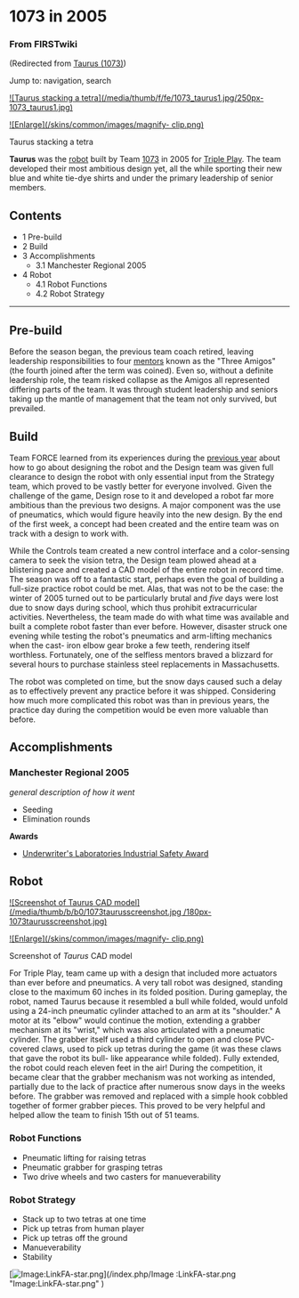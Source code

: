 

# 1073 in 2005

### From FIRSTwiki

(Redirected from [Taurus
(1073)](/index.php?title=Taurus_%281073%29&redirect=no "Taurus \(1073\)" ))

Jump to: navigation, search

[![Taurus stacking a tetra](/media/thumb/f/fe/1073_taurus1.jpg/250px-
1073_taurus1.jpg)](/index.php/Image:1073_taurus1.jpg "Taurus stacking a tetra"
)

[![Enlarge](/skins/common/images/magnify-
clip.png)](/index.php/Image:1073_taurus1.jpg "Enlarge" )

Taurus stacking a tetra

**Taurus** was the [robot](/index.php/Robot "Robot" ) built by Team [1073](/index.php/1073 "1073" ) in 2005 for [Triple Play](/index.php/Triple_Play "Triple Play" ). The team developed their most ambitious design yet, all the while sporting their new blue and white tie-dye shirts and under the primary leadership of senior members. 

## Contents

  * 1 Pre-build
  * 2 Build
  * 3 Accomplishments
    * 3.1 Manchester Regional 2005
  * 4 Robot
    * 4.1 Robot Functions
    * 4.2 Robot Strategy  
---  
  

## Pre-build

Before the season began, the previous team coach retired, leaving leadership
responsibilities to four [mentors](/index.php/Mentor "Mentor" ) known as the
"Three Amigos" (the fourth joined after the term was coined). Even so, without
a definite leadership role, the team risked collapse as the Amigos all
represented differing parts of the team. It was through student leadership and
seniors taking up the mantle of management that the team not only survived,
but prevailed.


## Build

Team FORCE learned from its experiences during the [previous
year](/index.php/Scorpius_%281073%29 "Scorpius \(1073\)" ) about how to go
about designing the robot and the Design team was given full clearance to
design the robot with only essential input from the Strategy team, which
proved to be vastly better for everyone involved. Given the challenge of the
game, Design rose to it and developed a robot far more ambitious than the
previous two designs. A major component was the use of pneumatics, which would
figure heavily into the new design. By the end of the first week, a concept
had been created and the entire team was on track with a design to work with.

While the Controls team created a new control interface and a color-sensing
camera to seek the vision tetra, the Design team plowed ahead at a blistering
pace and created a CAD model of the entire robot in record time. The season
was off to a fantastic start, perhaps even the goal of building a full-size
practice robot could be met. Alas, that was not to be the case: the winter of
2005 turned out to be particularly brutal and _five_ days were lost due to
snow days during school, which thus prohibit extracurricular activities.
Nevertheless, the team made do with what time was available and built a
complete robot faster than ever before. However, disaster struck one evening
while testing the robot's pneumatics and arm-lifting mechanics when the cast-
iron elbow gear broke a few teeth, rendering itself worthless. Fortunately,
one of the selfless mentors braved a blizzard for several hours to purchase
stainless steel replacements in Massachusetts.

The robot was completed on time, but the snow days caused such a delay as to
effectively prevent any practice before it was shipped. Considering how much
more complicated this robot was than in previous years, the practice day
during the competition would be even more valuable than before.


## Accomplishments


### Manchester Regional 2005

_general description of how it went_

  * Seeding 
  * Elimination rounds 

**Awards**

  * [Underwriter's Laboratories Industrial Safety Award](/index.php/Underwriter%27s_Laboratories_Industrial_Safety_Award "Underwriter's Laboratories Industrial Safety Award" )


## Robot

[![Screenshot of Taurus CAD model](/media/thumb/b/b0/1073taurusscreenshot.jpg
/180px-1073taurusscreenshot.jpg)](/index.php/Image:1073taurusscreenshot.jpg
"Screenshot of Taurus CAD model" )

[![Enlarge](/skins/common/images/magnify-
clip.png)](/index.php/Image:1073taurusscreenshot.jpg "Enlarge" )

Screenshot of _Taurus_ CAD model

For Triple Play, team came up with a design that included more actuators than
ever before and pneumatics. A very tall robot was designed, standing close to
the maximum 60 inches in its folded position. During gameplay, the robot,
named Taurus because it resembled a bull while folded, would unfold using a
24-inch pneumatic cylinder attached to an arm at its "shoulder." A motor at
its "elbow" would continue the motion, extending a grabber mechanism at its
"wrist," which was also articulated with a pneumatic cylinder. The grabber
itself used a third cylinder to open and close PVC-covered claws, used to pick
up tetras during the game (it was these claws that gave the robot its bull-
like appearance while folded). Fully extended, the robot could reach eleven
feet in the air! During the competition, it became clear that the grabber
mechanism was not working as intended, partially due to the lack of practice
after numerous snow days in the weeks before. The grabber was removed and
replaced with a simple hook cobbled together of former grabber pieces. This
proved to be very helpful and helped allow the team to finish 15th out of 51
teams.


### Robot Functions

  * Pneumatic lifting for raising tetras 
  * Pneumatic grabber for grasping tetras 
  * Two drive wheels and two casters for manueverability 


### Robot Strategy

  * Stack up to two tetras at one time 
  * Pick up tetras from human player 
  * Pick up tetras off the ground 
  * Manueverability 
  * Stability 

[![Image:LinkFA-star.png](/media/6/60/LinkFA-star.png)](/index.php/Image
:LinkFA-star.png "Image:LinkFA-star.png" )

